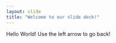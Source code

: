 ```yaml
---
layout: slide
title: "Welcome to our slide deck!"
---
```

Hello World!
Use the left arrow to go back!